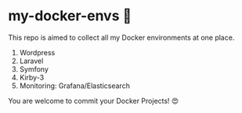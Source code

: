 # my-docker-envs :ship:

This repo is aimed to collect all my Docker environments at one place.

1. Wordpress
2. Laravel
3. Symfony
4. Kirby-3
5. Monitoring: Grafana/Elasticsearch

You are welcome to commit your Docker Projects! :heart_eyes:
